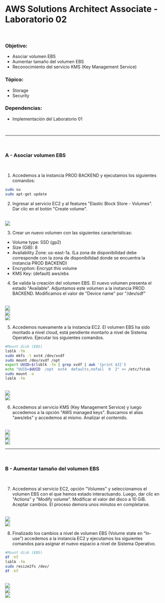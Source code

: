 # AWS Solutions Architect Associate - Laboratorio 02

<br>

### Objetivo: 
* Asociar volumen EBS
* Aumentar tamaño del volumen EBS
* Reconocimiento del servicio KMS (Key Management Service)

### Tópico:
* Storage
* Security

### Dependencias:
* Implementación del Laboratorio 01

<br>

---

<br>

### A - Asociar volumen EBS

<br>

1. Accedemos a la instancia PROD BACKEND y ejecutamos los siguientes comandos:

```bash
sudo su
sudo apt-get update
```

2. Ingresar al servicio EC2 y al features "Elastic Block Store - Volumes". Dar clic en el botón "Create volume".

<br>

<img src="images/Lab02_01.jpg">

<br>

3. Crear un nuevo volumen con las siguientes  características:

  * Volume type: SSD (gp2)
  * Size (GiB): 8
  * Availability Zone: us-east-1a. (La zona de disponibilidad debe corresponde con la zona de disponibilidad donde se encuentra la instancia PROD BACKEND)
  * Encryption: Encrypt this volume
  * KMS Key: (default) aws/ebs


4. Se valida la creación del volumen EBS. El nuevo volumen presenta el estado "Available". Adjuntamos este volumen a la instancia PROD BACKEND. Modificamos el valor de "Device name" por "/dev/sdf"

<br>

<img src="images/Lab02_02.jpg">

<br>

<img src="images/Lab02_03.jpg">

<br>

<img src="images/Lab02_04.jpg">

<br>


5. Accedemos nuevamente a la instancia EC2. El volumen EBS ha sido montado a nivel cloud, está pendiente montarlo a nivel de Sistema Operativo. Ejecutar los siguientes comandos.


```bash
#Mount disk (EBS)
lsblk -fm
sudo mkfs -t ext4 /dev/xvdf
sudo mount /dev/xvdf /opt
export UUID=$(lsblk -fm | grep xvdf | awk '{print $3}')
echo "UUID=$UUID  /opt  ext4  defaults,nofail  0  2" >> /etc/fstab
sudo mount -a
lsblk -fm
```
<br>

<img src="images/Lab02_07.jpg">

<br>

<img src="images/Lab02_08.jpg">

<br>

6. Accedemos al servicio KMS (Key Management Service) y luego accedemos a la opción "AWS managed keys". Buscamos el alias "aws/ebs" y accedemos al mismo. Analizar el contenido.

<br>

<img src="images/Lab02_11.jpg">

<br>

<img src="images/Lab02_12.jpg">

<br>

<img src="images/Lab02_13.jpg">

<br>

---

<br>

### B - Aumentar tamaño del volumen EBS

<br>

7. Accedemos al servicio EC2, opción "Volumes" y seleccionamos el volumen EBS con el que hemos estado interactuando. Luego, dar clic en "Actions" y "Modify volume". Modificar el valor del disco a 10 GiB. Aceptar cambios. El proceso demora unos minutos en completarse.

<br>

<img src="images/Lab02_05.jpg">

<br>

<img src="images/Lab02_06.jpg">

<br>


8. Finalizado los cambios a nivel de volumen EBS (Volume state en "In-use") accedemos a la instancia EC2 y ejecutamos los siguientes comandos para asignar el nuevo espacio a nivel de Sistema Operativo.

```bash
#Mount disk (EBS)
df -hT
lsblk -fm
sudo resize2fs /dev/
df -hT
```

<br>

<img src="images/Lab02_08.jpg">

<br>

<img src="images/Lab02_09.jpg">

<br>

<img src="images/Lab02_10.jpg">

